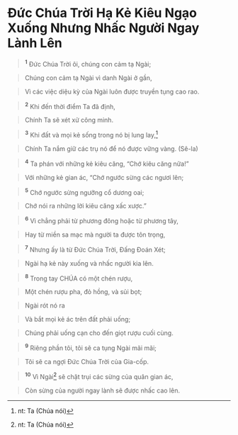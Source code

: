

# Đức Chúa Trời Hạ Kẻ Kiêu Ngạo Xuống Nhưng Nhấc Người Ngay Lành Lên

> <sup><b>1</b></sup> Đức Chúa Trời ôi, chúng con cảm tạ Ngài;
>


> Chúng con cảm tạ Ngài vì danh Ngài ở gần,
>


> Vì các việc diệu kỳ của Ngài luôn được truyền tụng cao rao.
>


> <sup><b>2</b></sup> Khi đến thời điểm Ta đã định,
>


> Chính Ta sẽ xét xử công minh.
>


> <sup><b>3</b></sup> Khi đất và mọi kẻ sống trong nó bị lung lay,[^1]
>


> Chính Ta nắm giữ các trụ nó để nó được vững vàng. (Sê-la)
>


> <sup><b>4</b></sup> Ta phán với những kẻ kiêu căng, “Chớ kiêu căng nữa!”
>


> Với những kẻ gian ác, “Chớ ngước sừng các ngươi lên;
>


> <sup><b>5</b></sup> Chớ ngước sừng ngưỡng cổ dương oai;
>


> Chớ nói ra những lời kiêu căng xấc xược.”
>


> <sup><b>6</b></sup> Vì chẳng phải từ phương đông hoặc từ phương tây,
>


> Hay từ miền sa mạc mà người ta được tôn trọng,
>


> <sup><b>7</b></sup> Nhưng ấy là từ Đức Chúa Trời, Đấng Đoán Xét;
>


> Ngài hạ kẻ này xuống và nhấc người kia lên.
>


> <sup><b>8</b></sup> Trong tay CHÚA có một chén rượu,
>


> Một chén rượu pha, đỏ hồng, và sủi bọt;
>


> Ngài rót nó ra
>


> Và bắt mọi kẻ ác trên đất phải uống;
>


> Chúng phải uống cạn cho đến giọt rượu cuối cùng.
>


> <sup><b>9</b></sup> Riêng phần tôi, tôi sẽ ca tụng Ngài mãi mãi;
>


> Tôi sẽ ca ngợi Đức Chúa Trời của Gia-cốp.
>


> <sup><b>10</b></sup> Vì Ngài[^1] sẽ chặt trụi các sừng của quân gian ác,
>


> Còn sừng của người ngay lành sẽ được nhấc cao lên.
>

[^1]: nt: Ta (Chúa nói)
[^1]: nt: tan biến
